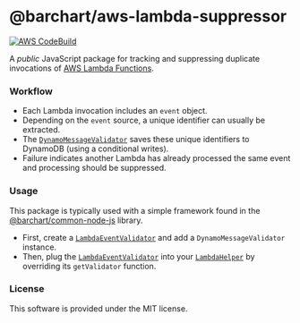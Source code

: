 # @barchart/aws-lambda-suppressor

[![AWS CodeBuild](https://codebuild.us-east-1.amazonaws.com/badges?uuid=eyJlbmNyeXB0ZWREYXRhIjoiQnhYblNFR25BSGFCbjUxZVBwWUhIQUFuSVJCcEkvN1BsYWlzUTZQZWhSM2F4RUsyN3pHZEpuQWZpTVAwd3RlRkpKMWQzQVU5RXYxb2hPaHloeGtGUEg4PSIsIml2UGFyYW1ldGVyU3BlYyI6ImdlTjU5Ujk5L1lyeXVLdTUiLCJtYXRlcmlhbFNldFNlcmlhbCI6MX0%3D&branch=master)](https://github.com/barchart/aws-lambda-suppressor)

A *public* JavaScript package for tracking and suppressing duplicate invocations of [AWS Lambda Functions](https://aws.amazon.com/lambda/).

### Workflow

* Each Lambda invocation includes an ```event``` object.
* Depending on the ```event``` source, a unique identifier can usually be extracted.
* The [```DynamoMessageValidator```](./lib/dynamo/DynamoMessageValidator.js) saves these unique identifiers to DynamoDB (using a conditional writes).
* Failure indicates another Lambda has already processed the same event and processing should be suppressed.

### Usage

This package is typically used with a simple framework found in the [@barchart/common-node-js](https://github.com/barchart/common-node-js) library.

* First, create a [```LambdaEventValidator```](https://github.com/barchart/common-node-js/blob/master/aws/lambda/validators/LambdaEventValidator.js) and add a ```DynamoMessageValidator``` instance.
* Then, plug the [```LambdaEventValidator```](https://github.com/barchart/common-node-js/blob/master/aws/lambda/validators/LambdaEventValidator.js) into your [```LambdaHelper```](https://github.com/barchart/common-node-js/blob/master/aws/lambda/LambdaHelper.js) by overriding its ```getValidator``` function.

### License

This software is provided under the MIT license.
